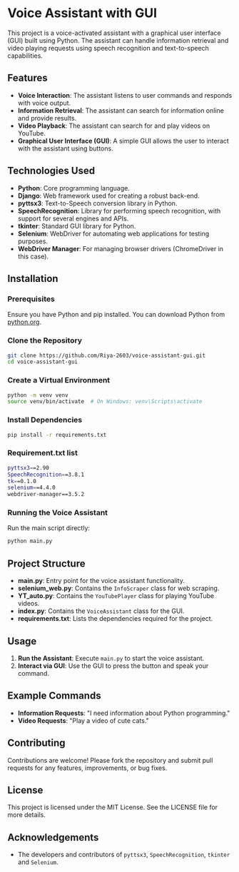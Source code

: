 # Voice Assistant with GUI

This project is a voice-activated assistant with a graphical user interface (GUI) built using Python. The assistant can handle information retrieval and video playing requests using speech recognition and text-to-speech capabilities.

## Features

- **Voice Interaction**: The assistant listens to user commands and responds with voice output.
- **Information Retrieval**: The assistant can search for information online and provide results.
- **Video Playback**: The assistant can search for and play videos on YouTube.
- **Graphical User Interface (GUI)**: A simple GUI allows the user to interact with the assistant using buttons.

## Technologies Used

- **Python**: Core programming language.
- **Django**: Web framework used for creating a robust back-end.
- **pyttsx3**: Text-to-Speech conversion library in Python.
- **SpeechRecognition**: Library for performing speech recognition, with support for several engines and APIs.
- **tkinter**: Standard GUI library for Python.
- **Selenium**: WebDriver for automating web applications for testing purposes.
- **WebDriver Manager**: For managing browser drivers (ChromeDriver in this case).

## Installation

### Prerequisites

Ensure you have Python and pip installed. You can download Python from [python.org](https://www.python.org/).

### Clone the Repository

```bash
git clone https://github.com/Riya-2603/voice-assistant-gui.git
cd voice-assistant-gui
```

### Create a Virtual Environment

```bash
python -m venv venv
source venv/bin/activate  # On Windows: venv\Scripts\activate
```

### Install Dependencies

```bash
pip install -r requirements.txt
```

### Requirement.txt list 

```bash
pyttsx3==2.90
SpeechRecognition==3.8.1
tk==0.1.0
selenium==4.4.0
webdriver-manager==3.5.2
```

### Running the Voice Assistant

Run the main script directly:

```bash
python main.py
```

## Project Structure

- **main.py**: Entry point for the voice assistant functionality.
- **selenium_web.py**: Contains the `InfoScraper` class for web scraping.
- **YT_auto.py**: Contains the `YouTubePlayer` class for playing YouTube videos.
- **index.py**: Contains the `VoiceAssistant` class for the GUI.
- **requirements.txt**: Lists the dependencies required for the project.

## Usage

1. **Run the Assistant**: Execute `main.py` to start the voice assistant.
2. **Interact via GUI**: Use the GUI to press the button and speak your command.

## Example Commands

- **Information Requests**: "I need information about Python programming."
- **Video Requests**: "Play a video of cute cats."

## Contributing

Contributions are welcome! Please fork the repository and submit pull requests for any features, improvements, or bug fixes.

## License

This project is licensed under the MIT License. See the LICENSE file for more details.

## Acknowledgements

- The developers and contributors of `pyttsx3`, `SpeechRecognition`, `tkinter` and `Selenium`.
